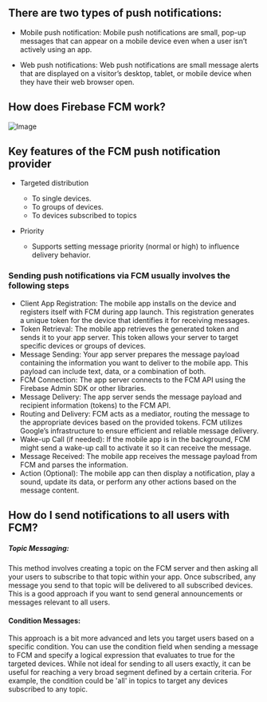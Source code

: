 ## There are two types of push notifications:

- Mobile push notification: Mobile push notifications are small, pop-up messages that can appear on a mobile device even when a user isn’t actively using an app.

- Web push notifications: Web push notifications are small message alerts that are displayed on a visitor’s desktop, tablet, or mobile device when they have their web browser open.

## How does Firebase FCM work?

![Image](https://github.com/user-attachments/assets/646b3687-3fea-40f8-b3e5-09353866b0ee)

## Key features of the FCM push notification provider

- Targeted distribution
    - To single devices.
    - To groups of devices.
    - To devices subscribed to topics

- Priority
    - Supports setting message priority (normal or high) to influence delivery behavior.

### Sending push notifications via FCM usually involves the following steps

- Client App Registration: The mobile app installs on the device and registers itself with FCM during app launch. This registration generates a unique token for the device that identifies it for receiving messages.
- Token Retrieval: The mobile app retrieves the generated token and sends it to your app server. This token allows your server to target specific devices or groups of devices.
- Message Sending: Your app server prepares the message payload containing the information you want to deliver to the mobile app. This payload can include text, data, or a combination of both.
- FCM Connection: The app server connects to the FCM API using the Firebase Admin SDK or other libraries.
- Message Delivery: The app server sends the message payload and recipient information (tokens) to the FCM API.
- Routing and Delivery: FCM acts as a mediator, routing the message to the appropriate devices based on the provided tokens. FCM utilizes Google’s infrastructure to ensure efficient and reliable message delivery.
- Wake-up Call (if needed): If the mobile app is in the background, FCM might send a wake-up call to activate it so it can receive the message.
- Message Received: The mobile app receives the message payload from FCM and parses the information.
- Action (Optional): The mobile app can then display a notification, play a sound, update its data, or perform any other actions based on the message content.


## How do I send notifications to all users with FCM?

##### Topic Messaging: 
This method involves creating a topic on the FCM server and then asking all your users to subscribe to that topic within your app. Once subscribed, any message you send to that topic will be delivered to all subscribed devices. This is a good approach if you want to send general announcements or messages relevant to all users.

#### Condition Messages: 
This approach is a bit more advanced and lets you target users based on a specific condition. You can use the condition field when sending a message to FCM and specify a logical expression that evaluates to true for the targeted devices. While not ideal for sending to all users exactly, it can be useful for reaching a very broad segment defined by a certain criteria. For example, the condition could be 'all' in topics to target any devices subscribed to any topic.